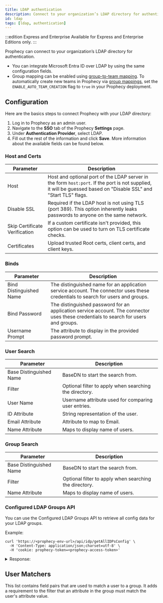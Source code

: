 ```yaml
---
title: LDAP authentication
description: Connect to your organization’s LDAP directory for authentication
id: ldap
tags: [ldap, authentication]
---
```


:::edition Express and Enterprise
Available for Express and Enterprise Editions only.
:::

Prophecy can connect to your organization’s LDAP directory for authentication.

- You can integrate Microsoft Entra ID over LDAP by using the same configuration fields.
- Group mapping can be enabled using [group-to-team mapping](docs/administration/authentication/group-team-mapping.md). To automatically create new teams in Prophecy via [group mappings](docs/administration/authentication/group-team-mapping.md), set the `ENABLE_AUTO_TEAM_CREATION` flag to `true` in your Prophecy deployment.

## Configuration

Here are the basics steps to connect Prophecy with your LDAP directory:

1. Log in to Prophecy as an admin user.
2. Navigate to the **SSO** tab of the Prophecy **Settings** page.
3. Under **Authentication Provider**, select LDAP.
4. Fill out the rest of the information and click **Save**. More information about the available fields can be found below.

### Host and Certs

| Parameter                     | Description                                                                                                                                                      |
| ----------------------------- | ---------------------------------------------------------------------------------------------------------------------------------------------------------------- |
| Host                          | Host and optional port of the LDAP server in the form `host:port`. If the port is not supplied, it will be guessed based on "Disable SSL" and "Start TLS" flags. |
| Disable SSL                   | Required if the LDAP host is not using TLS (port 389). This option inherently leaks passwords to anyone on the same network.                                     |
| Skip Certificate Verification | If a custom certificate isn't provided, this option can be used to turn on TLS certificate checks.                                                               |
| Certificates                  | Upload trusted Root certs, client certs, and client keys.                                                                                                        |

### Binds

| Parameter               | Description                                                                                                                         |
| ----------------------- | ----------------------------------------------------------------------------------------------------------------------------------- |
| Bind Distinguished Name | The distinguished name for an application service account. The connector uses these credentials to search for users and groups.     |
| Bind Password           | The distinguished password for an application service account. The connector uses these credentials to search for users and groups. |
| Username Prompt         | The attribute to display in the provided password prompt.                                                                           |

### User Search

| Parameter               | Description                                            |
| ----------------------- | ------------------------------------------------------ |
| Base Distinguished Name | BaseDN to start the search from.                       |
| Filter                  | Optional filter to apply when searching the directory. |
| User Name               | Username attribute used for comparing user entries.    |
| ID Attribute            | String representation of the user.                     |
| Email Attribute         | Attribute to map to Email.                             |
| Name Attribute          | Maps to display name of users.                         |

### Group Search

| Parameter               | Description                                            |
| ----------------------- | ------------------------------------------------------ |
| Base Distinguished Name | BaseDN to start the search from.                       |
| Filter                  | Optional filter to apply when searching the directory. |
| Name Attribute          | Maps to display name of users.                         |

### Configured LDAP Groups API

You can use the Configured LDAP Groups API to retrieve all config data for your LDAP groups.

Example:

```
curl 'https://<prophecy-env-url>/api/idp/getAllIDPsConfig' \
  -H 'Content-Type: application/json;charset=utf-8' \
  -H 'cookie: prophecy-token=<prophecy-access-token>'
```

<details>
  <summary>Response:</summary>

```
{
 "data": {
  "config": [
   {
    "id": "cp_ldap",
    "type": "ldap",
    "name": "",
    "idp": "others",
    "resourceVersion": "",
    "idpConfig": {
     "host": "host-name-here:host-port",
     "insecureNoSSL": true,
     "insecureSkipVerify": true,
     "startTLS": false,
     "rootCA": "",
     "clientCert": "",
     "clientKey": "",
     "rootCAData": "",
     "clientCertData": "",
     "clientKeyData": "",
     "bindDN": "*****",
     "bindPW": "*****",
     "usernamePrompt": "cn",
     "userSearch": {
      "baseDN": "dc=example,dc=org",
      "filter": "(objectClass=person)",
      "username": "cn",
      "scope": "",
      "idAttr": "DN",
      "emailAttr": "mail",
      "nameAttr": "cn",
      "preferredUsernameAttr": "",
      "emailSuffix": ""
     },
     "groupSearch": {
      "baseDN": "ou=users,dc=example,dc=org|ou=newusers,dc=example,dc=org",
      "filter": "(objectClass=groupOfNames)",
      "scope": "",
      "userAttr": "",
      "groupAttr": "",
      "userMatchers": null,
      "nameAttr": "cn"
     }
    }
   },
   {
    "id": "cp_saml",
    "type": "saml",
    "name": "",
    "idp": "okta",
    "resourceVersion": "",
    "idpConfig": {
     "caData": "-----BEGIN CERTIFICATE-----\nCERT-HERE\r\n-----END CERTIFICATE-----\n",
     "emailAttr": "email",
     "entityIssuer": "issuer",
     "groupsDelim": ", ",
     "nameIDPolicyFormat": "persistent",
     "redirectURI": "https://env-domain/api/oauth/samlCallback",
     "ssoIssuer": "http://www.okta.com/TOKEN",
     "ssoURL": "https://SSO-URL",
     "usernameAttr": "name"
    }
   }
  ]
 },
 "success": true
}
```

  </details>

## User Matchers

This list contains field pairs that are used to match a user to a group. It adds a requirement to the filter that an attribute in the group must match the user's attribute value.
